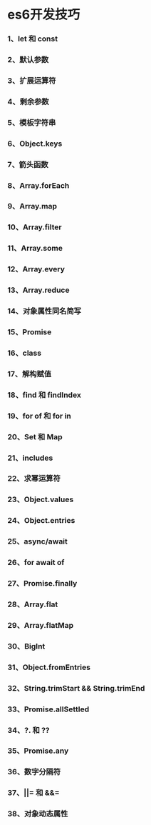 # es6开发技巧

### 1、let 和 const

### 2、默认参数

### 3、扩展运算符

### 4、剩余参数

### 5、模板字符串

### 6、Object.keys

### 7、箭头函数

### 8、Array.forEach

### 9、Array.map

### 10、Array.filter

### 11、Array.some

### 12、Array.every

### 13、Array.reduce

### 14、对象属性同名简写

### 15、Promise

### 16、class

### 17、解构赋值

### 18、find 和 findIndex

### 19、for of 和 for in

### 20、Set 和 Map

### 21、includes

### 22、求幂运算符

### 23、Object.values

### 24、Object.entries

### 25、async/await

### 26、for await of

### 27、Promise.finally

### 28、Array.flat

### 29、Array.flatMap

### 30、BigInt

### 31、Object.fromEntries

### 32、String.trimStart && String.trimEnd

### 33、Promise.allSettled

### 34、?. 和 ??

### 35、Promise.any

### 36、数字分隔符

### 37、||= 和 &&=

### 38、对象动态属性
